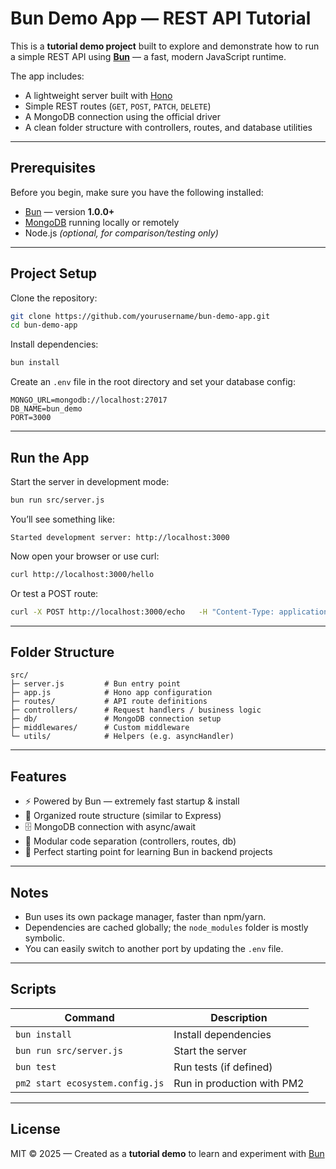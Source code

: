 # Bun Demo App — REST API Tutorial

This is a **tutorial demo project** built to explore and demonstrate how to run a simple REST API using **[Bun](https://bun.sh)** — a fast, modern JavaScript runtime.

The app includes:
- A lightweight server built with [Hono](https://hono.dev)
- Simple REST routes (`GET`, `POST`, `PATCH`, `DELETE`)
- A MongoDB connection using the official driver
- A clean folder structure with controllers, routes, and database utilities

---

## Prerequisites

Before you begin, make sure you have the following installed:

- [Bun](https://bun.sh) — version **1.0.0+**
- [MongoDB](https://www.mongodb.com/) running locally or remotely
- Node.js *(optional, for comparison/testing only)*

---

## Project Setup

Clone the repository:

```bash
git clone https://github.com/yourusername/bun-demo-app.git
cd bun-demo-app
```

Install dependencies:

```bash
bun install
```

Create an `.env` file in the root directory and set your database config:

```env
MONGO_URL=mongodb://localhost:27017
DB_NAME=bun_demo
PORT=3000
```

---

## Run the App

Start the server in development mode:

```bash
bun run src/server.js
```

You’ll see something like:

```
Started development server: http://localhost:3000
```

Now open your browser or use curl:

```bash
curl http://localhost:3000/hello
```

Or test a POST route:

```bash
curl -X POST http://localhost:3000/echo   -H "Content-Type: application/json"   -d '{"name":"BunUser"}'
```

---

## Folder Structure

```
src/
├─ server.js         # Bun entry point
├─ app.js            # Hono app configuration
├─ routes/           # API route definitions
├─ controllers/      # Request handlers / business logic
├─ db/               # MongoDB connection setup
├─ middlewares/      # Custom middleware
└─ utils/            # Helpers (e.g. asyncHandler)
```

---

## Features

- ⚡️ Powered by Bun — extremely fast startup & install
- 🧭 Organized route structure (similar to Express)
- 🗄 MongoDB connection with async/await
- 🧱 Modular code separation (controllers, routes, db)
- 🧪 Perfect starting point for learning Bun in backend projects

---

## Notes

- Bun uses its own package manager, faster than npm/yarn.
- Dependencies are cached globally; the `node_modules` folder is mostly symbolic.
- You can easily switch to another port by updating the `.env` file.

---

## Scripts

| Command | Description |
|----------|-------------|
| `bun install` | Install dependencies |
| `bun run src/server.js` | Start the server |
| `bun test` | Run tests (if defined) |
| `pm2 start ecosystem.config.js` | Run in production with PM2 |

---

## License

MIT © 2025 — Created as a **tutorial demo** to learn and experiment with [Bun](https://bun.com)
